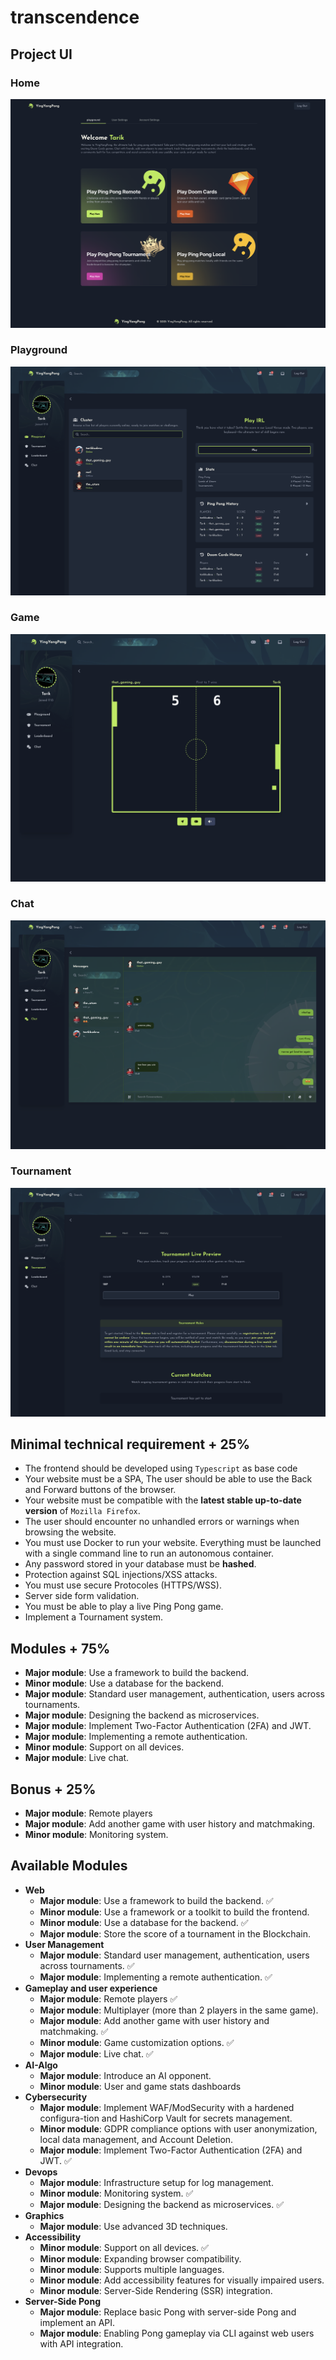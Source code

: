 # transcendence

## **Project UI**

### Home

![Home](./assets/home.png)

### Playground

![Playground](./assets/playground.png)

### Game

![Game](./assets/game.png)

### Chat

![Chat](./assets/chat.png)

### Tournament

![Tournament](./assets/tournament.png)

## **Minimal technical requirement + 25%**

- The frontend should be developed using `Typescript` as base code
- Your website must be a SPA, The user should be able to use the Back and Forward buttons of the browser.
- Your website must be compatible with the **latest stable up-to-date version** of `Mozilla Firefox`.
- The user should encounter no unhandled errors or warnings when browsing the website.
- You must use Docker to run your website. Everything must be launched with a single command line to run an autonomous container.
- Any password stored in your database must be **hashed**.
- Protection against SQL injections/XSS attacks.
- You must use secure Protocoles (HTTPS/WSS).
- Server side form validation.
- You must be able to play a live Ping Pong game.
- Implement a Tournament system.

## Modules + 75%

- **Major module**: Use a framework to build the backend.
- **Minor module**: Use a database for the backend.
- **Major module**: Standard user management, authentication, users across tournaments.
- **Major module**: Designing the backend as microservices.
- **Major module**: Implement Two-Factor Authentication (2FA) and JWT.
- **Major module**: Implementing a remote authentication.
- **Minor module**: Support on all devices.
- **Major module**: Live chat.

## Bonus + 25%

- **Major module**: Remote players
- **Major module**: Add another game with user history and matchmaking.
- **Minor module**: Monitoring system.

## Available Modules

- **Web**
    - **Major module**: Use a framework to build the backend. ✅
    - **Minor module**: Use a framework or a toolkit to build the frontend.
    - **Minor module**: Use a database for the backend. ✅
    - **Major module**: Store the score of a tournament in the Blockchain.
- **User Management**
    - **Major module**: Standard user management, authentication, users across tournaments. ✅
    - **Major module**: Implementing a remote authentication. ✅
- **Gameplay and user experience**
    - **Major module**: Remote players ✅
    - **Major module**: Multiplayer (more than 2 players in the same game).
    - **Major module**: Add another game with user history and matchmaking. ✅
    - **Minor module**: Game customization options. ✅
    - **Major module**: Live chat. ✅
- **AI-Algo**
    - **Major module**: Introduce an AI opponent.
    - **Minor module**: User and game stats dashboards
- **Cybersecurity**
    - **Major module**: Implement WAF/ModSecurity with a hardened configura-tion and HashiCorp Vault for secrets management.
    - **Minor module**: GDPR compliance options with user anonymization, local data management, and Account Deletion.
    - **Major module**: Implement Two-Factor Authentication (2FA) and JWT. ✅
- **Devops**
    - **Major module**: Infrastructure setup for log management.
    - **Minor module**: Monitoring system. ✅
    - **Major module**: Designing the backend as microservices. ✅
- **Graphics**
    - **Major module**: Use advanced 3D techniques.
- **Accessibility**
    - **Minor module**: Support on all devices. ✅
    - **Minor module**: Expanding browser compatibility.
    - **Minor module**: Supports multiple languages.
    - **Minor module**: Add accessibility features for visually impaired users.
    - **Minor module**: Server-Side Rendering (SSR) integration.
- **Server-Side Pong**
    - **Major module**: Replace basic Pong with server-side Pong and implement an API.
    - **Major module**: Enabling Pong gameplay via CLI against web users with API integration.
